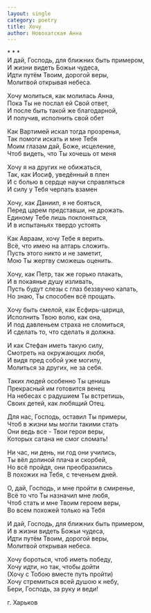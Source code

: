 ```yaml
---
layout: single
category: poetry
title: Хочу
author: Новохатская Анна
---
```


\* \*  \*  
И дай, Господь, для ближних быть примером,  
И жизни видеть Божьи чудеса,  
Идти путём Твоим, дорогой веры,  
Молитвой открывая небеса.  

Хочу молиться, как молилась Анна,  
Пока Ты не послал ей Свой ответ,  
И после быть такой же благодарной,  
И получив, исполнить свой обет  

Как Вартимей искал тогда прозренья,  
Так помоги искать и мне Тебя  
Моим глазам дай, Боже, исцеление,  
Чтоб видеть, что Ты хочешь от меня  

Хочу я на других не обижаться,  
Так, как Иосиф, уведённый в плен  
И с болью в сердце научи справляться  
И силу у Тебя черпать взамен  

Хочу, как Даниил, я не бояться,  
Перед царем представши, не дрожать.  
Единому Тебе лишь поклоняться,  
И в испытаньях твердо устоять  

Как Авраам, хочу Тебе я верить.  
Всё, что имею на алтарь сложить.  
Пусть этого никто и не заметит,  
Мою Ты жертву сможешь оценить.  

Хочу, как Петр, так же горько плакать,  
И в покаянье душу изливать,  
Пусть будут слезы с глаз беззвучно капать,  
Но знаю, Ты способен всё прощать.  

Хочу быть смелой, как Есфирь-царица,  
Исполнить Твою волю, как она,  
И под давленьем страха не сломиться,  
И сделать то, что сделать я должна.  

И как Стефан иметь такую силу,  
Смотреть на окружающих любя,  
И видя пред собой уже могилу,  
Молиться за других, не за себя.  

Таких людей особенно Ты ценишь  
Прекрасный им готовится венец  
На небесах с радушием Ты встретишь,  
Своих детей, как любящий Отец.  

Для нас, Господь, оставил Ты примеры,  
Чтоб в жизни мы могли такими стать  
Они ведь все - Твои герои веры,  
Которых сатана не смог сломать!  

Ни час, ни день, ни год они учились,  
Ты вёл долиной плача и скорбей,  
Но всё пройдя, они преобразились  
В похожих на Тебя, с теченьем дней.  

О, дай, Господь, и мне пройти в смиренье,  
Всё то что Ты назначил мне любя,  
Чтоб стать и мне Твоим героем веры,  
Во всем похожей только на Тебя  

И дай, Господь, для ближних быть примером,  
И в жизни видеть Божьи чудеса,  
Идти путём Твоим, дорогой веры,  
Молитвой открывая небеса.  

Хочу бороться, чтоб иметь победу,  
Хочу идти, но так, чтобы дойти  
(Хочу с Тобою вместе путь пройти)  
Хочу стремиться всей душою к небу,  
Бери, Господь, за руку и веди!  

г. Харьков
